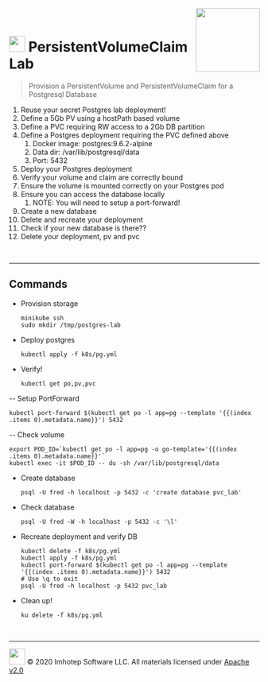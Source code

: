 <img src="../assets/k8sland.png" align="right" width="128" height="auto"/>

<br/>

# <img src="../assets/lab.png" width="32" height="auto"/> PersistentVolumeClaim Lab

> Provision a PersistentVolume and PersistentVolumeClaim for a Postgresql Database

1. Reuse your secret Postgres lab deployment!
1. Define a 5Gb PV using a hostPath based volume
1. Define a PVC requiring RW access to a 2Gb DB partition
1. Define a Postgres deployment requiring the PVC defined above
   1. Docker image: postgres:9.6.2-alpine
   1. Data dir: /var/lib/postgresql/data
   1. Port: 5432
1. Deploy your Postgres deployment
1. Verify your volume and claim are correctly bound
1. Ensure the volume is mounted correctly on your Postgres pod
1. Ensure you can access the database locally
   1. NOTE: You will need to setup a port-forward!
1. Create a new database
1. Delete and recreate your deployment
1. Check if your new database is there??
1. Delete your deployment, pv and pvc

<br/>

---

## Commands

- Provision storage

  ```shell
  minikube ssh
  sudo mkdir /tmp/postgres-lab
  ```

- Deploy postgres

  ```shell
  kubectl apply -f k8s/pg.yml
  ```

- Verify!

  ```shell
  kubectl get po,pv,pvc
  ```

-- Setup PortForward

  ```shell
  kubectl port-forward $(kubectl get po -l app=pg --template '{{(index .items 0).metadata.name}}') 5432
  ```

-- Check volume

  ```shell
  export POD_ID=`kubectl get po -l app=pg -o go-template='{{(index .items 0).metadata.name}}'`
  kubectl exec -it $POD_ID -- du -sh /var/lib/postgresql/data
  ```

- Create database

  ```shell
  psql -U fred -h localhost -p 5432 -c 'create database pvc_lab'
  ```

- Check database

  ```shell
  psql -U fred -W -h localhost -p 5432 -c '\l'
  ```

- Recreate deployment and verify DB

  ```shell
  kubectl delete -f k8s/pg.yml
  kubectl apply -f k8s/pg.yml
  kubectl port-forward $(kubectl get po -l app=pg --template '{{(index .items 0).metadata.name}}') 5432
  # Use \q to exit
  psql -U fred -h localhost -p 5432 pvc_lab
  ```

- Clean up!

  ```shell
  ku delete -f k8s/pg.yml
  ```

<br/>

---
<img src="../assets/imhotep_logo.png" width="32" height="auto"/> © 2020 Imhotep Software LLC.
All materials licensed under [Apache v2.0](http://www.apache.org/licenses/LICENSE-2.0)